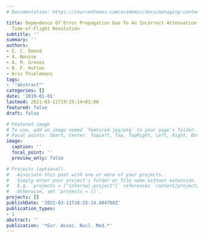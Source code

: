 ```yaml
---
# Documentation: https://sourcethemes.com/academic/docs/managing-content/

title: Dependence Of Error Propagation Due To An Incorrect Attenuation Map On PET
  Time-of-Flight Resolution
subtitle: ''
summary: ''
authors:
- É. C. Émond
- A. Bousse
- A. M. Groves
- B. F. Hutton
- Kris Thielemans
tags:
- '"abstract"'
categories: []
date: '2019-01-01'
lastmod: 2021-03-11T19:25:14+01:00
featured: false
draft: false

# Featured image
# To use, add an image named `featured.jpg/png` to your page's folder.
# Focal points: Smart, Center, TopLeft, Top, TopRight, Left, Right, BottomLeft, Bottom, BottomRight.
image:
  caption: ''
  focal_point: ''
  preview_only: false

# Projects (optional).
#   Associate this post with one or more of your projects.
#   Simply enter your project's folder or file name without extension.
#   E.g. `projects = ["internal-project"]` references `content/project/deep-learning/index.md`.
#   Otherwise, set `projects = []`.
projects: []
publishDate: '2021-03-11T18:25:14.484760Z'
publication_types:
- 1
abstract: ''
publication: '*Eur. Assoc. Nucl. Med.*'
---
```

